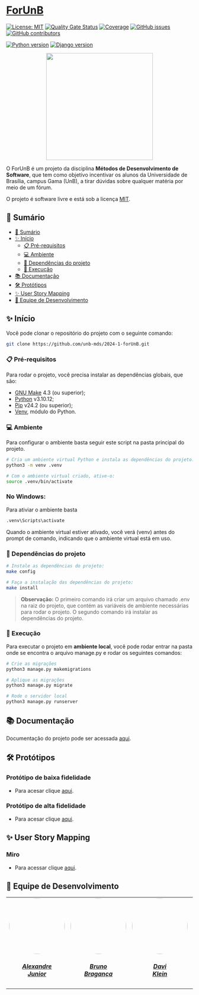 # [ForUnB](https://unb-mds.github.io/2024-1-forUnB/)

[![License: MIT](https://img.shields.io/badge/License-MIT-yellow.svg)](./LICENSE)
[![Quality Gate Status](https://sonarcloud.io/api/project_badges/measure?project=unb-mds_2024-1-forUnB&metric=alert_status)](https://sonarcloud.io/summary/new_code?id=unb-mds_2024-1-forUnB)
[![Coverage](https://sonarcloud.io/api/project_badges/measure?project=unb-mds_2024-1-forUnB&metric=coverage)](https://sonarcloud.io/summary/new_code?id=unb-mds_2024-1-forUnB)
[![GitHub issues](https://img.shields.io/github/issues/unb-mds/2024-1-forunb)](https://github.com/unb-mds/2024-1-forUnB/issues)
[![GitHub contributors](https://img.shields.io/github/contributors/unb-mds/2024-1-forunb)](https://github.com/unb-mds/2024-1-forUnB/graphs/contributors)

[![Python version](https://img.shields.io/badge/python-3.10.12-blue)](https://www.python.org/)
[![Django version](https://img.shields.io/badge/django-4.2.14-blue)](https://www.djangoproject.com/)

<div align="center">
    <img src="./docs/assets/for_unb.png" style="width:30vw"/>
</div>

O ForUnB é um projeto da disciplina **Métodos de Desenvolvimento de Software**, que tem como objetivo incentivar os alunos da Universidade de Brasília, campus Gama (UnB), a tirar dúvidas sobre qualquer matéria por meio de um fórum.

O projeto é software livre e está sob a licença [MIT](./LICENSE).

## 📝 Sumário

- [📝 Sumário](#-sumário)
- [✨ Início](#-início)
    - [📋 Pré-requisitos](#-pré-requisitos)
    - [💻 Ambiente](#-ambiente)
    - [📁 Dependências do projeto](#-dependências-do-projeto)
    - [💾 Execução](#-execução)
- [📚 Documentação](#-documentação)
- [🛠️ Protótipos](#protótipos)
- [✨ User Story Mapping](#-user-story-mapping)
- [👥 Equipe de Desenvolvimento](#-equipe-de-desenvolvimento)


## ✨ Início

Você pode clonar o repositório do projeto com o seguinte comando:

```bash
git clone https://github.com/unb-mds/2024-1-forUnB.git
```

### 📋 Pré-requisitos

Para rodar o projeto, você precisa instalar as dependências globais, que são:

- [GNU Make](https://www.gnu.org/software/make/#download) 4.3 (ou superior);
- [Python](https://www.python.org/downloads/release/python-31012/) v3.10.12;
- [Pip](https://packaging.python.org/en/latest/tutorials/installing-packages/) v24.2 (ou superior);
- [Venv](https://docs.python.org/3/library/venv.html), módulo  do Python.

### 💻 Ambiente

Para configurar o ambiente basta seguir este script na pasta principal do projeto. 

```bash
# Cria um ambiente virtual Python e instala as dependências do projeto:
python3 -m venv .venv

# Com o ambiente virtual criado, ative-o:
source .venv/bin/activate
```

### No Windows:

Para ativiar o ambiente basta 

```bash
.venv\Scripts\activate
```

Quando o ambiente virtual estiver ativado, você verá (venv) antes do prompt de comando, indicando que o ambiente virtual está em uso.

### 📁 Dependências do projeto

```bash
# Instale as dependências do projeto:
make config

# Faça a instalação das dependências do projeto:
make install
```
> **Observação:** O primeiro comando irá criar um arquivo chamado .env na raiz do projeto, que contém as variáveis de ambiente necessárias para rodar o projeto. O segundo comando irá instalar as dependências do projeto.

### 💾 Execução

Para executar o projeto em **ambiente local**, você pode rodar entrar na pasta onde se encontra o arquivo manage.py e rodar os seguintes comandos:

```bash
# Crie as migrações
python3 manage.py makemigrations

# Aplique as migrações
python3 manage.py migrate

# Rode o servidor local
python3 manage.py runserver
```

## 📚 Documentação
        
Documentação do projeto pode ser acessada [aqui](https://unb-mds.github.io/2024-1-forUnB/).

## 🛠️ Protótipos 

### Protótipo de baixa fidelidade
- Para acesar clique [aqui](https://www.figma.com/proto/ktEvIqEpgsThoDwnXSdD3Y/Prototipo-de-baixa-fidelidade?node-id=2-2&mode=design&t=eiqpzf5QcevaT4Ok-1).

### Protótipo de alta fidelidade
- Para acesar clique [aqui](https://www.figma.com/proto/kI9C8oLfBGGoXdJU1zAdZX/Intera%C3%A7%C3%B5es?node-id=1-2&starting-point-node-id=1%3A2&mode=design&t=tLNIpJGRjTw0PVRe-1).

## ✨ User Story Mapping

### Miro
- Para acessar clique [aqui](https://miro.com/app/board/uXjVK3aRJY0=/?share_link_id=690300696919).


## 👥 Equipe de Desenvolvimento

<center>
    <table style="margin-left: auto; margin-right: auto;">
        <tr>
            <td align="center">
                <a href="https://github.com/AlexandreLJr">
                    <img style="border-radius: 50%;" src="https://github.com/AlexandreLJr.png" width="150px;"/>
                    <h5 class="text-center">Alexandre<br>Junior</h5>
                </a>
            </td>
            <td align="center">
                <a href="https://github.com/BrunoBReis">
                    <img style="border-radius: 50%;" src="https://github.com/BrunoBReis.png" width="150px;"/>
                    <h5 class="text-center">Bruno<br>Bragança</h5>
                </a>
            </td>
            <td align="center">
                <a href="https://github.com/davi-Klevy">
                    <img style="border-radius: 50%;" src="https://github.com/davi-Klevy.png" width="150px;"/>
                    <h5 class="text-center">Davi<br>Klein</h5>
                </a>
            </td>
            <td align="center">
                <a href="https://github.com/manu-sgc">
                    <img style="border-radius: 50%;" src="https://github.com/manu-sgc.png" width="150px;"/>
                    <h5 class="text-center">Manoela<br>Garcia</h5>
                </a>
            </td>
            <td align="center">
                <a href="https://github.com/pLopess">
                    <img style="border-radius: 50%;" src="https://github.com/pLopess.png" width="150px;"/>
                    <h5 class="text-center">Pedro<br>Lopes</h5>
                </a>
            </td>
        <td align="center">
                <a href="https://github.com/VHbernardes">
                    <img style="border-radius: 50%;" src="https://github.com/VHbernardes.png" width="150px;"/>
                    <h5 class="text-center">Victor Hugo<br>Bernardes</h5>
                </a>
            </td>
    </table>

</center>
